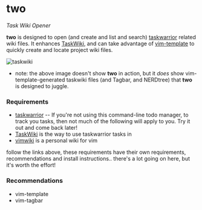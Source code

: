 # two
_Task Wiki Opener_ 

**two** is designed to open (and create and list and search) [taskwarrior](http://taskwarrior.org) related wiki files. It enhances [TaskWiki](https://github.com/tbabej/taskwiki), and can take advantage of [vim-template](https://github.com/aperezdc/vim-template) to quickly create and locate project wiki files.

![taskwiki](http://picpaste.novarata.net/pics/9932eca5814fce48c26cd8105b4a165a.gif)
* note: the above image doesn't show **two** in action, but it _does_ show vim-template-generated taskwiki files (and Tagbar, and NERDtree) that **two** is designed to juggle.

### Requirements
- [taskwarrior](http://taskwarrior.org/download/) -- If you're not using this command-line todo manager, to track you tasks, then not much of the following will apply to you. Try it out and come back later!
- [TaskWiki](https://github.com/tbabej/taskwiki) is the way to use taskwarrior tasks in
- [vimwiki](https://github.com/vimwiki/vimwiki/tree/tags) is a personal wiki for vim

follow the links above, these requirements have their own requirements, recommendations and install instructions.. there's a lot going on here, but it's worth the effort!

### Recommendations
- vim-template
- vim-tagbar
